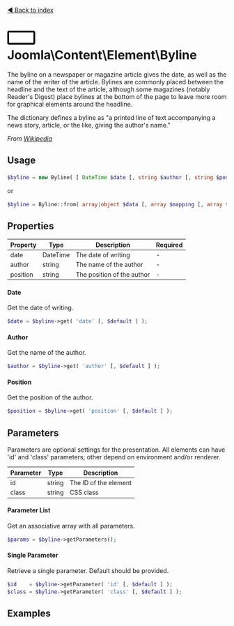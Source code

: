 [◄ Back to index](index.md)
# ![Byline icon](assets/undefined.svg) Joomla\Content\Element\Byline

The byline on a newspaper or magazine article gives the date, as well as the name of the writer of the article.
Bylines are commonly placed between the headline and the text of the article, although some magazines (notably
Reader's Digest) place bylines at the bottom of the page to leave more room for graphical elements around the
headline.

The dictionary defines a byline as "a printed line of text accompanying a news story, article, or the like, giving
the author's name."

_From [Wikipedia](https://en.wikipedia.org/wiki/Byline)_

## Usage

```php
$byline = new Byline( [ DateTime $date [, string $author [, string $position [, array $params ] ] ] ] );
```

or

```php
$byline = Byline::from( array|object $data [, array $mapping [, array $params ] ] );
```



## Properties

Property | Type   | Description  | Required
-------- | ------ | ------------ | ----
date | DateTime | The date of writing | -
author | string | The name of the author | -
position | string | The position of the author | -

#### Date

Get the date of writing.



```php
$date = $byline->get( 'date' [, $default ] );
```

#### Author

Get the name of the author.



```php
$author = $byline->get( 'author' [, $default ] );
```

#### Position

Get the position of the author.



```php
$position = $byline->get( 'position' [, $default ] );
```

## Parameters

Parameters are optional settings for the presentation.
All elements can have 'id' and 'class' parameters; other depend on environment 
and/or renderer.

Parameter | Type   | Description
--------- | ------ | -----------
id        | string | The ID of the element
class     | string | CSS class

#### Parameter List

Get an associative array with all parameters.

```php
$params = $byline->getParameters();
```

#### Single Parameter

Retrieve a single parameter. Default should be provided.

```php
$id    = $byline->getParameter( 'id' [, $default ] );
$class = $byline->getParameter( 'class' [, $default ] );
```

## Examples

